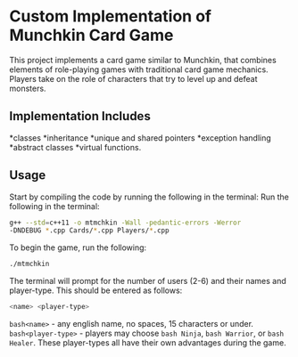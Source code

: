 <!-- # Systems-Programming-HW-4

basic version of munchkin card game,
implementation includes classes, inheritance, unique and shared pointers, and exceptions.
use of abstract classes and virtual functions.






 -->
# Custom Implementation of Munchkin Card Game
This project implements a card game similar to Munchkin, that combines elements of role-playing games with traditional card game mechanics. Players take on the role of characters that try to level up and defeat monsters. 

## Implementation Includes
*classes
*inheritance
*unique and shared pointers
*exception handling
*abstract classes
*virtual functions.

## Usage
Start by compiling the code by running the following in the terminal:
Run the following in the terminal:
```bash
g++ --std=c++11 -o mtmchkin -Wall -pedantic-errors -Werror
-DNDEBUG *.cpp Cards/*.cpp Players/*.cpp 
```
To begin the game, run the following:
```bash
./mtmchkin
```
The terminal will prompt for the number of users (2-6) and their names and player-type. This should be entered as follows:
```bash
<name> <player-type>
```

```bash<name>``` - any english name, no spaces, 15 characters or under.
```bash<player-type>``` - players may choose ```bash Ninja```, ```bash Warrior```, or ```bash Healer```. These player-types all have their own advantages during the game.
